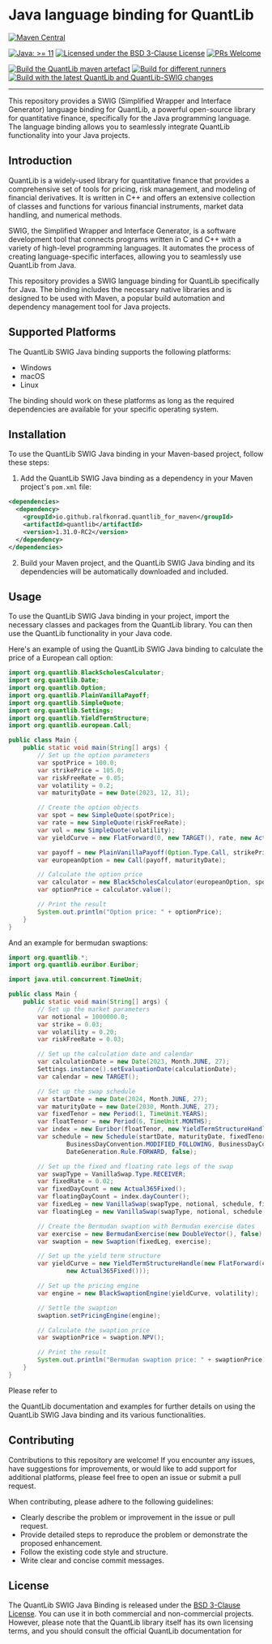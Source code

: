 # Java language binding for QuantLib

[![Maven Central](https://maven-badges.herokuapp.com/maven-central/io.github.ralfkonrad.quantlib_for_maven/quantlib/badge.svg)](https://maven-badges.herokuapp.com/maven-central/io.github.ralfkonrad.quantlib_for_maven/quantlib)

[![Java: &gt;= 11](https://oss.aoapps.com/ao-badges/java-11.svg)](https://docs.oracle.com/en/java/javase/11/)
[![Licensed under the BSD 3-Clause License](https://img.shields.io/badge/License-BSD--3--Clause-blue.svg)](https://github.com/ralfkonrad/quantlib_for_maven/blob/master/LICENSE)
[![PRs Welcome](https://img.shields.io/badge/PRs%20-welcome-brightgreen.svg)](https://github.com/ralfkonrad/quantlib_for_maven/blob/master/CONTRIBUTING.md)

[![Build the QuantLib maven artefact](https://github.com/ralfkonrad/quantlib_for_maven/actions/workflows/build_maven_artefact.yml/badge.svg?branch=master)](https://github.com/ralfkonrad/quantlib_for_maven/actions/workflows/build_maven_artefact.yml)
[![Build for different runners](https://github.com/ralfkonrad/quantlib_for_maven/actions/workflows/build_native_libraries.yml/badge.svg?branch=master)](https://github.com/ralfkonrad/quantlib_for_maven/actions/workflows/build_native_libraries.yml)
[![Build with the latest QuantLib and QuantLib-SWIG changes](https://github.com/ralfkonrad/quantlib_for_maven/actions/workflows/build_with_quantlib_latest.yml/badge.svg?branch=master)](https://github.com/ralfkonrad/quantlib_for_maven/actions/workflows/build_with_quantlib_latest.yml)

---

This repository provides a SWIG (Simplified Wrapper and Interface Generator) language binding for
QuantLib, a powerful open-source library for quantitative finance, specifically for the Java
programming language. The language binding allows you to seamlessly integrate QuantLib functionality
into your Java projects.

## Introduction

QuantLib is a widely-used library for quantitative finance that provides a comprehensive set of
tools for pricing, risk management, and modeling of financial derivatives. It is written in C++ and
offers an extensive collection of classes and functions for various financial instruments, market
data handling, and numerical methods.

SWIG, the Simplified Wrapper and Interface Generator, is a software development tool that connects
programs written in C and C++ with a variety of high-level programming languages. It automates the
process of creating language-specific interfaces, allowing you to seamlessly use QuantLib from Java.

This repository provides a SWIG language binding for QuantLib specifically for Java. The binding
includes the necessary native libraries and is designed to be used with Maven, a popular build
automation and dependency management tool for Java projects.

## Supported Platforms

The QuantLib SWIG Java binding supports the following platforms:

- Windows
- macOS
- Linux

The binding should work on these platforms as long as the required dependencies are available for
your specific operating system.

## Installation

To use the QuantLib SWIG Java binding in your Maven-based project, follow these steps:

1. Add the QuantLib SWIG Java binding as a dependency in your Maven project's `pom.xml` file:

```xml
<dependencies>
  <dependency>
    <groupId>io.github.ralfkonrad.quantlib_for_maven</groupId>
    <artifactId>quantlib</artifactId>
    <version>1.31.0-RC2</version>
  </dependency>
</dependencies>
```

2. Build your Maven project, and the QuantLib SWIG Java binding and its dependencies will be
   automatically downloaded and included.

## Usage

To use the QuantLib SWIG Java binding in your project, import the necessary classes and packages
from the QuantLib library. You can then use the QuantLib functionality in your Java code.

Here's an example of using the QuantLib SWIG Java binding to calculate the price of a European call
option:

```java
import org.quantlib.BlackScholesCalculator;
import org.quantlib.Date;
import org.quantlib.Option;
import org.quantlib.PlainVanillaPayoff;
import org.quantlib.SimpleQuote;
import org.quantlib.Settings;
import org.quantlib.YieldTermStructure;
import org.quantlib.european.Call;

public class Main {
    public static void main(String[] args) {
        // Set up the option parameters
        var spotPrice = 100.0;
        var strikePrice = 105.0;
        var riskFreeRate = 0.05;
        var volatility = 0.2;
        var maturityDate = new Date(2023, 12, 31);

        // Create the option objects
        var spot = new SimpleQuote(spotPrice);
        var rate = new SimpleQuote(riskFreeRate);
        var vol = new SimpleQuote(volatility);
        var yieldCurve = new FlatForward(0, new TARGET(), rate, new Actual365Fixed());

        var payoff = new PlainVanillaPayoff(Option.Type.Call, strikePrice);
        var europeanOption = new Call(payoff, maturityDate);

        // Calculate the option price
        var calculator = new BlackScholesCalculator(europeanOption, spot, yieldCurve, vol);
        var optionPrice = calculator.value();

        // Print the result
        System.out.println("Option price: " + optionPrice);
    }
}
```

And an example for bermudan swaptions:

```java
import org.quantlib.*;
import org.quantlib.euribor.Euribor;

import java.util.concurrent.TimeUnit;

public class Main {
    public static void main(String[] args) {
        // Set up the market parameters
        var notional = 1000000.0;
        var strike = 0.03;
        var volatility = 0.20;
        var riskFreeRate = 0.03;

        // Set up the calculation date and calendar
        var calculationDate = new Date(2023, Month.JUNE, 27);
        Settings.instance().setEvaluationDate(calculationDate);
        var calendar = new TARGET();

        // Set up the swap schedule
        var startDate = new Date(2024, Month.JUNE, 27);
        var maturityDate = new Date(2030, Month.JUNE, 27);
        var fixedTenor = new Period(1, TimeUnit.YEARS);
        var floatTenor = new Period(6, TimeUnit.MONTHS);
        var index = new Euribor(floatTenor, new YieldTermStructureHandle());
        var schedule = new Schedule(startDate, maturityDate, fixedTenor, calendar,
                BusinessDayConvention.MODIFIED_FOLLOWING, BusinessDayConvention.MODIFIED_FOLLOWING,
                DateGeneration.Rule.FORWARD, false);

        // Set up the fixed and floating rate legs of the swap
        var swapType = VanillaSwap.Type.RECEIVER;
        var fixedRate = 0.02;
        var fixedDayCount = new Actual365Fixed();
        var floatingDayCount = index.dayCounter();
        var fixedLeg = new VanillaSwap(swapType, notional, schedule, fixedRate, fixedDayCount);
        var floatingLeg = new VanillaSwap(swapType, notional, schedule, index, 0.0, floatingDayCount);

        // Create the Bermudan swaption with Bermudan exercise dates
        var exercise = new BermudanExercise(new DoubleVector(), false);
        var swaption = new Swaption(fixedLeg, exercise);

        // Set up the yield term structure
        var yieldCurve = new YieldTermStructureHandle(new FlatForward(calculationDate, riskFreeRate,
                new Actual365Fixed()));

        // Set up the pricing engine
        var engine = new BlackSwaptionEngine(yieldCurve, volatility);

        // Settle the swaption
        swaption.setPricingEngine(engine);

        // Calculate the swaption price
        var swaptionPrice = swaption.NPV();

        // Print the result
        System.out.println("Bermudan swaption price: " + swaptionPrice);
    }
}
```

Please refer to

the QuantLib documentation and examples for further details on using the QuantLib SWIG Java binding
and its various functionalities.

## Contributing

Contributions to this repository are welcome! If you encounter any issues, have suggestions for
improvements, or would like to add support for additional platforms, please feel free to open an
issue or submit a pull request.

When contributing, please adhere to the following guidelines:

- Clearly describe the problem or improvement in the issue or pull request.
- Provide detailed steps to reproduce the problem or demonstrate the proposed enhancement.
- Follow the existing code style and structure.
- Write clear and concise commit messages.

## License

The QuantLib SWIG Java Binding is released under the [BSD 3-Clause License](LICENSE). You can use it
in both commercial and non-commercial projects. However, please note that the QuantLib library
itself has its own licensing terms, and you should consult the official QuantLib documentation for
